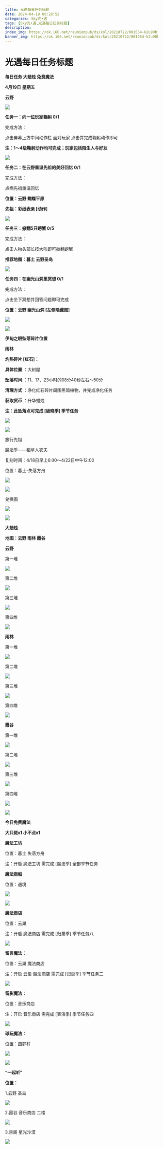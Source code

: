 ```yaml
---
title: 光遇每日任务标题
date: 2024-04-19 00:28:52
categories: Sky光•遇
tags: [Sky光•遇,光遇每日任务标题]
description: 
index_img: https://ok.166.net/reunionpub/ds/kol/20210722/001554-k2u90bj7ay.png?imageView&thumbnail=600x0&type=jpg
banner_img: https://ok.166.net/reunionpub/ds/kol/20210722/001554-k2u90bj7ay.png?imageView&thumbnail=600x0&type=jpg
---
```

# 光遇每日任务标题
**每日任务 大蜡烛 免费魔法**

 **4月19日 星期五**

 **云野**

![](https://img.166.net/reunionpub/ds/kol/20240419/001403-89kpr2esl4.jpg)

 **任务一：向一位玩家鞠躬 0/1**

完成方法：

点击屏幕上方中间动作栏 面对玩家 点击并完成鞠躬动作即可

 **注：1～4级鞠躬动作均可完成；玩家包括陌生人与好友**

![](https://img.166.net/reunionpub/ds/kol/20240419/000413-6sfmnuo290.jpg)

 **任务二：在云野重温先祖的美好回忆 0/1**

完成方法：

点燃先祖重温回忆

 **位置：云野 蝴蝶平原**

 **先祖：彩纸表亲 [动作]**

![](https://img.166.net/reunionpub/ds/kol/20240419/000600-ziws4feu8j.jpg)

 **任务三：掀翻5只螃蟹 0/5**

完成方法：

点击人物头部长按大叫即可掀翻螃蟹

 **推荐地图：暮土 云野圣岛**

![](https://img.166.net/reunionpub/ds/kol/20240419/000616-qyg3wj4d1a.jpg)

 **任务四：在幽光山洞里冥想 0/1**

完成方法：

点击坐下冥想并回答问题即可完成

 **位置：云野 幽光山洞 [左侧隐藏图]**

![](https://img.166.net/reunionpub/ds/kol/20240419/000632-ra2wn7m5g1.jpeg)

![](https://img.166.net/reunionpub/ds/kol/20240127/072230-kr6zdftygs.png)

 **伊甸之眼坠落碎片位置**

 **雨林**

 **灼热碎片 [红石]：**

 **具体位置** ：大树屋

 **坠落时间** ：11、17、23小时的08分40秒左右～50分

 **清理方式** ：净化红石碎片周围黑暗植物，并完成净化任务

 **获取货币** ：升华蜡烛

 **注：此坠落点可完成  [破晓季] 季节任务**

![](https://img.166.net/reunionpub/ds/kol/20240419/000200-5e3dl9hyb1.jpg)

![](https://img.166.net/reunionpub/ds/kol/20240127/072300-y4gsrkwvcm.png)

旅行先祖

魔法季——稻草人农夫

复刻时间：4/18日早上6:00～4/22日中午12:00

位置：暮土-失落方舟

![](https://img.166.net/reunionpub/ds/kol/20240418/000039-7nfm9q18wb.jpeg)

![](https://img.166.net/reunionpub/ds/kol/20240418/000045-uo4srtj3qc.jpg)

兑换图

![](https://img.166.net/reunionpub/ds/kol/20240418/000121-384bhs9w7s.jpeg)

![](https://img.166.net/reunionpub/ds/kol/20240127/072300-y4gsrkwvcm.png)

 **大蜡烛**

 **地图：云野 雨林 霞谷**

 **云野**

第一堆

![](https://img.166.net/reunionpub/ds/kol/20240418/235646-h1i67yr5o2.jpg)

第二堆

![](https://img.166.net/reunionpub/ds/kol/20240418/235653-4yunpfsm6i.jpg)

第三堆

![](https://img.166.net/reunionpub/ds/kol/20240418/235659-1minwp39yq.jpg)

第四堆

![](https://img.166.net/reunionpub/ds/kol/20240418/235705-9clepr45vk.jpg)

 **雨林**

第一堆

![](https://img.166.net/reunionpub/ds/kol/20240418/235718-4mwcbp1d5s.jpg)

第二堆

![](https://img.166.net/reunionpub/ds/kol/20240418/235724-p3i8tuknqy.jpg)

第三堆

![](https://img.166.net/reunionpub/ds/kol/20240418/235730-s7yohbizkd.jpg)

第四堆

![](https://img.166.net/reunionpub/ds/kol/20240418/235739-mgbf4stz08.jpg)

 **霞谷**

第一堆

![](https://img.166.net/reunionpub/ds/kol/20240418/235751-baq694fhps.jpg)

第二堆

![](https://img.166.net/reunionpub/ds/kol/20240418/235757-m8obw1kqiz.jpg)

第三堆

![](https://img.166.net/reunionpub/ds/kol/20240418/235802-p6l82ton5j.jpg)

第四堆

![](https://img.166.net/reunionpub/ds/kol/20240418/235808-vrshcidwo5.jpg)

 **![](https://img.166.net/reunionpub/ds/kol/20231014/004048-gyt2imp830.png)**

 **今日免费魔法**

 **大只佬x1 小不点x1**

 **魔法工坊**

位置：暮土 失落方舟

注：开启 魔法工坊 需完成 [魔法季] 全部季节任务

 **魔法商船**

位置：遇境

 **![](https://img.166.net/reunionpub/ds/kol/20231014/004605-qmuiowanf4.png)**

![](https://img.166.net/reunionpub/ds/kol/20240418/235904-7v46ke82dy.jpg)

 **魔法商店**

位置：云巢

注：开启 魔法商店 需完成 [归巢季] 季节任务八

![](https://img.166.net/reunionpub/ds/kol/20240418/235852-q30hozt2u1.jpg)

 **留言魔法：**

位置：云巢 魔法商店

注：开启 云巢·魔法商店 需完成 [归巢季] 季节任务二

![](https://img.166.net/reunionpub/ds/kol/20240104/233540-rs5n8klws2.jpg)

 **留影魔法：**

位置：音乐商店

注：开启 音乐商店 需完成 [表演季] 季节任务四

![](https://img.166.net/reunionpub/ds/kol/20240415/000138-rsafdyb72q.jpeg)

 **球玩魔法：**

位置：圆梦村

 **![](https://img.166.net/reunionpub/ds/kol/20231014/005022-4hnlvzm7iu.png)**

 **![](https://img.166.net/reunionpub/ds/kol/20231220/070757-w9oeg612sl.png)**

 **“一起听”**

 **位置：**

1.云野 圣岛

**![](https://img.166.net/reunionpub/ds/kol/20231220/071109-so6aef3jyr.jpeg)**

2.霞谷 音乐商店 二楼

**![](https://img.166.net/reunionpub/ds/kol/20231220/071120-naym3f5u4g.jpeg)**

3.禁阁 星光沙漠

 **![](https://img.166.net/reunionpub/ds/kol/20231220/071136-p6b05krfu4.png)**

